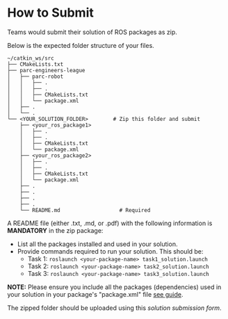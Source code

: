 # How to Submit

Teams would submit their solution of ROS packages as zip.

Below is the expected folder structure of your files.
```
~/catkin_ws/src
├── CMakeLists.txt
├── parc-engineers-league
│   ├── parc-robot
│   │   ├── .
│   │   ├── .
│   │   ├── CMakeLists.txt
│   │   └── package.xml
│   ├── .
│   └── .
└── <YOUR_SOLUTION_FOLDER>        # Zip this folder and submit
    ├── <your_ros_package1>
    │   ├── .
    │   ├── .
    │   ├── CMakeLists.txt
    │   └── package.xml
    ├── <your_ros_package2>
    │   ├── .
    │   ├── .
    │   ├── CMakeLists.txt
    │   └── package.xml
    ├── .
    ├── .
    ├── .
    ├── .
    └── README.md                   # Required
```

A README file (either .txt, .md, or .pdf) with the following information is **MANDATORY** in the zip package:

* List all the packages installed and used in your solution.
* Provide commands required to run your solution. This should be:
    - Task 1: ` roslaunch <your-package-name> task1_solution.launch `
    - Task 2: ` roslaunch <your-package-name> task2_solution.launch `
    - Task 3: ` roslaunch <your-package-name> task3_solution.launch `

 **NOTE:** Please ensure you include all the packages (dependencies) used in your solution in your package's "package.xml" file [see guide](http://wiki.ros.org/rosdep/Tutorials/How%20to%20add%20a%20system%20dependency). <br>

The zipped folder should be uploaded using this *solution submission form*.
